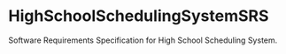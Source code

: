 # HighSchoolSchedulingSystemSRS
Software Requirements Specification for High School Scheduling System.
